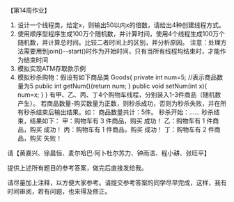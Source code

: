 【第14周作业】
1. 设计一个线程类，给定x，则输出50以内x的倍数，请给出4种创建线程方式。
2. 使用顺序型程序生成100万个随机数，并计算时间，使用4个线程生成100万个随机数，并计算总时间。比较二者时间上的区别，并分析原因。
注意：处理方法需要用到join()--start()时作为开始时间，只有当所有线程均结束时，才能作为结束时间
3. 模拟实现ATM存取款示例
4. 模拟秒杀购物：假设有如下商品类
Goods{
private  int num=5;  //表示商品数量为5
public int getNum(){return num; }
public  void setNum(int x){ num=x; }
}
有甲、乙、丙、丁4个购物车线程，分别装入1-3件商品（随机数产生）。
若商品数量-购买数量为正数，则秒杀成功，否则为秒杀失败，并在所有秒杀结束后输出结果。如：
商品数量共计：5件。
秒杀开始：……
秒杀结束，结果如下：
甲：购物车有 3 件商品，购买 成功！
乙：购物车有 1 件商品，购买 成功！
丙：购物车有 1 件商品，购买 成功！
丁：购物车有 2 件商品，购买 失败！

请【黄嘉兴、徐晨恒、麦尔哈巴·阿卜杜尔苏力、钟雨洁、程小耕、张旺平】

提供上述所有题目的参考答案，做完后直接发给我。

请尽量加上注释，以方便大家参考。请提交参考答案的同学尽早完成，这样，我有时间审阅，若有问题，也来得及修正。